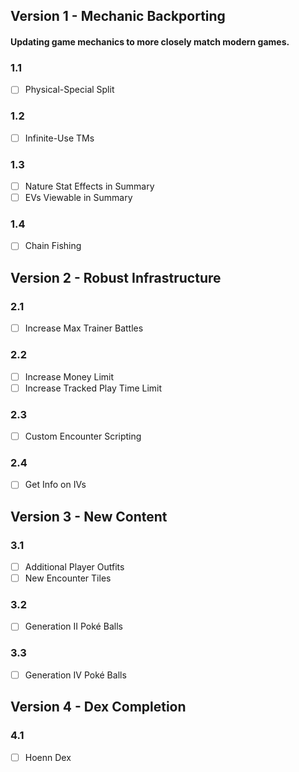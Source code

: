 ## Version 1 - Mechanic Backporting ##
#### Updating game mechanics to more closely match modern games. ####

### 1.1 ###
- [ ] Physical-Special Split

### 1.2 ###
- [ ] Infinite-Use TMs

### 1.3 ###
- [ ] Nature Stat Effects in Summary
- [ ] EVs Viewable in Summary

### 1.4 ###
- [ ] Chain Fishing


## Version 2 - Robust Infrastructure ##
### 2.1 ###
- [ ] Increase Max Trainer Battles

### 2.2 ###
- [ ] Increase Money Limit
- [ ] Increase Tracked Play Time Limit

### 2.3 ###
- [ ] Custom Encounter Scripting

### 2.4 ###
- [ ] Get Info on IVs


## Version 3 - New Content ##
### 3.1 ###
- [ ] Additional Player Outfits
- [ ] New Encounter Tiles

### 3.2 ###
- [ ] Generation II Poké Balls

### 3.3 ###
- [ ] Generation IV Poké Balls


## Version 4 - Dex Completion ##
### 4.1 ###
- [ ] Hoenn Dex
